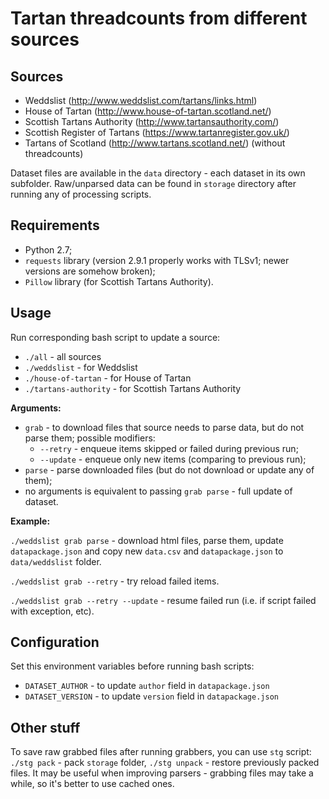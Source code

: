 # Tartan threadcounts from different sources

## Sources

- Weddslist (http://www.weddslist.com/tartans/links.html)
- House of Tartan (http://www.house-of-tartan.scotland.net/)
- Scottish Tartans Authority (http://www.tartansauthority.com/)
- Scottish Register of Tartans (https://www.tartanregister.gov.uk/)
- Tartans of Scotland (http://www.tartans.scotland.net/) (without threadcounts)

Dataset files are available in the `data` directory - each dataset in its
own subfolder. Raw/unparsed data can be found in `storage` directory after 
running any of processing scripts.

## Requirements

- Python 2.7;
- `requests` library (version 2.9.1 properly works with TLSv1; 
newer versions are somehow broken);
- `Pillow` library (for Scottish Tartans Authority).

## Usage

Run corresponding bash script to update a source:

- `./all` - all sources
- `./weddslist` - for Weddslist
- `./house-of-tartan` - for House of Tartan
- `./tartans-authority` - for Scottish Tartans Authority

**Arguments:**

- `grab` - to download files that source needs to parse data, but do not parse them;
possible modifiers:
  - `--retry` - enqueue items skipped or failed during previous run;
  - `--update` - enqueue only new items (comparing to previous run); 
- `parse` - parse downloaded files (but do not download or update any of them);
- no arguments is equivalent to passing `grab parse` - full update of dataset.

**Example:**

`./weddslist grab parse` - download html files, parse them, update `datapackage.json`
and copy new `data.csv` and `datapackage.json` to `data/weddslist` folder.

`./weddslist grab --retry` - try reload failed items. 

`./weddslist grab --retry --update` - resume failed run (i.e. if script failed
with exception, etc). 

## Configuration

Set this environment variables before running bash scripts:

- `DATASET_AUTHOR` - to update `author` field in `datapackage.json`
- `DATASET_VERSION` - to update `version` field in `datapackage.json`

## Other stuff

To save raw grabbed files after running grabbers, you can use `stg` script:
`./stg pack` - pack `storage` folder, `./stg unpack` - restore previously 
packed files. It may be useful when improving parsers - grabbing files may take
a while, so it's better to use cached ones.
